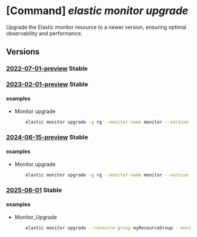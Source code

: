 # [Command] _elastic monitor upgrade_

Upgrade the Elastic monitor resource to a newer version, ensuring optimal observability and performance.

## Versions

### [2022-07-01-preview](/Resources/mgmt-plane/L3N1YnNjcmlwdGlvbnMve30vcmVzb3VyY2Vncm91cHMve30vcHJvdmlkZXJzL21pY3Jvc29mdC5lbGFzdGljL21vbml0b3JzL3t9L3VwZ3JhZGU=/2022-07-01-preview.xml) **Stable**

<!-- mgmt-plane /subscriptions/{}/resourcegroups/{}/providers/microsoft.elastic/monitors/{}/upgrade 2022-07-01-preview -->

### [2023-02-01-preview](/Resources/mgmt-plane/L3N1YnNjcmlwdGlvbnMve30vcmVzb3VyY2Vncm91cHMve30vcHJvdmlkZXJzL21pY3Jvc29mdC5lbGFzdGljL21vbml0b3JzL3t9L3VwZ3JhZGU=/2023-02-01-preview.xml) **Stable**

<!-- mgmt-plane /subscriptions/{}/resourcegroups/{}/providers/microsoft.elastic/monitors/{}/upgrade 2023-02-01-preview -->

#### examples

- Monitor upgrade
    ```bash
        elastic monitor upgrade -g rg --monitor-name monitor --version 8.0.0
    ```

### [2024-06-15-preview](/Resources/mgmt-plane/L3N1YnNjcmlwdGlvbnMve30vcmVzb3VyY2Vncm91cHMve30vcHJvdmlkZXJzL21pY3Jvc29mdC5lbGFzdGljL21vbml0b3JzL3t9L3VwZ3JhZGU=/2024-06-15-preview.xml) **Stable**

<!-- mgmt-plane /subscriptions/{}/resourcegroups/{}/providers/microsoft.elastic/monitors/{}/upgrade 2024-06-15-preview -->

#### examples

- Monitor upgrade
    ```bash
        elastic monitor upgrade -g rg --monitor-name monitor --version 8.0.0
    ```

### [2025-06-01](/Resources/mgmt-plane/L3N1YnNjcmlwdGlvbnMve30vcmVzb3VyY2Vncm91cHMve30vcHJvdmlkZXJzL21pY3Jvc29mdC5lbGFzdGljL21vbml0b3JzL3t9L3VwZ3JhZGU=/2025-06-01.xml) **Stable**

<!-- mgmt-plane /subscriptions/{}/resourcegroups/{}/providers/microsoft.elastic/monitors/{}/upgrade 2025-06-01 -->

#### examples

- Monitor_Upgrade
    ```bash
        elastic monitor upgrade --resource-group myResourceGroup --monitor-name myMonitor
    ```
